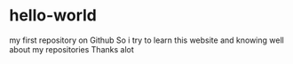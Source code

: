 # hello-world
my first repository on Github 
So i try to learn this website and knowing well about my repositories
Thanks alot
